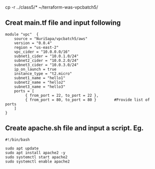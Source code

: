 cp -r ../class5/* ~/terraform-was-vpcbatch5/ 

## Creat main.tf file and input following

```hcl
module "vpc"  {
    source = "NuriSapa/vpcbatch5/aws"
    version = "0.0.4" 
    region = "us-east-2"
    vpc_cider = "10.0.0.0/16"
    subnet1_cider = "10.0.1.0/24"
    subnet2_cider = "10.0.2.0/24"
    subnet3_cider = "10.0.3.0/24"
    ip_on_launch = true
    instance_type = "t2.micro"
    subnet1_name = "hello1"
    subnet2_name = "hello2"
    subnet3_name = "hello3"
    ports = [ 
         { from_port = 22, to_port = 22 },
         { from_port = 80, to_port = 80 }        #Provide list of ports 
    ]
}

```

## Create apache.sh file and input a script. Eg.
```hcl
#!/bin/bash

sudo apt update 
sudo apt install apache2 -y
sudo systemctl start apache2
sudo systemctl enable apache2 
```
